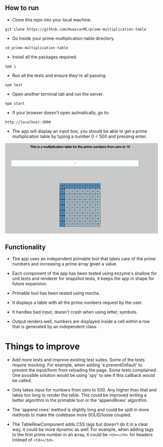 ## How to run

- Clone this repo into your local machine.
```
git clone https://github.com/HuascarMC/prime-multiplication-table
```
- Go inside your prime-multiplication-table directory.
```
cd prime-multiplication-table
```
- Install all the packages required.
```
npm i
```
- Run all the tests and ensure they're all passing.
```
npm test
```
- Open another terminal tab and run the server.
```
npm start
```
- If your browser doesn't open autmatically, go to:
```
http://localhost:3000
```
- The app will display an input box, you should be able to get a prime multiplication table by typing a number 0 < 500
and pressing enter.

![alt text](images/screenshot.png)

## Functionality

- The app uses an independent primable tool that takes care of the prime numbers and increasing a prime array given a value.

- Each component of the app has been tested using enzyme's shallow for unit tests and renderer for snapshot tests, it keeps the app in shape for future expansion.

- Primable tool has been tested using mocha.

- It displays a table with all the prime numbers request by the user.

- It handles bad input, doesn't crash when using letter, symbols.

- Output renders well, numbers are displayed inside a cell within a row that is generated by an independent class.

# Things to improve

- Add more tests and improve existing test suites. Some of the tests require mocking. For example,
when adding 'e.preventDefault' to prevent the input/form from reloading the page. Some tests complained. One possible solution would be using 'spy' to see if this callback would be called.

- Only takes input for numbers from zero to 500. Any higher than that and takes too long to render the table. This could be improved writing a better algorithm in the primable tool or the 'appendRows' algorithm.

- The 'append rows' method is slightly long and could be split in more methods to make the codebase more SOLID/loose coupled.

- The TableRowComponent adds CSS tags but doesn't do it in a clear way, it could be more dynamic as well. For example, when adding tags to the first prime number in an array, it could be ```<th></th>``` for headers instead of ```<td></td>```. 
